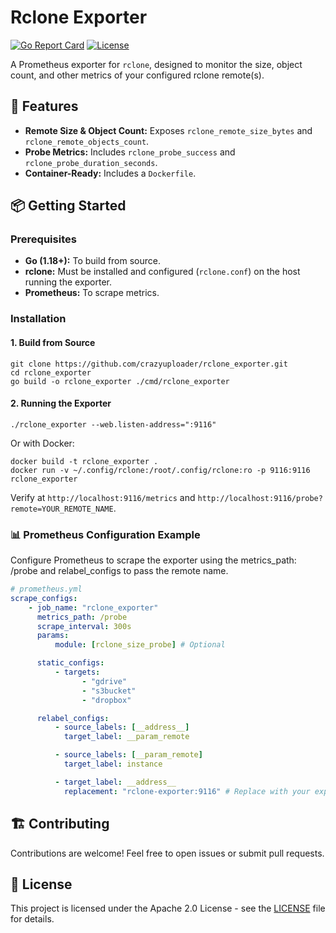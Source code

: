 # Rclone Exporter

[![Go Report Card](https://goreportcard.com/badge/github.com/crazyuploader/rclone_exporter)](https://goreportcard.com/report/github.com/crazyuploader/rclone_exporter)
[![License](https://img.shields.io/badge/License-Apache%202.0-blue.svg)](LICENSE)

A Prometheus exporter for `rclone`, designed to monitor the size, object count, and other metrics of your configured rclone remote(s).

## 🚀 Features

- **Remote Size & Object Count:** Exposes `rclone_remote_size_bytes` and `rclone_remote_objects_count`.
- **Probe Metrics:** Includes `rclone_probe_success` and `rclone_probe_duration_seconds`.
- **Container-Ready:** Includes a `Dockerfile`.

## 📦 Getting Started

### Prerequisites

- **Go (1.18+):** To build from source.
- **rclone:** Must be installed and configured (`rclone.conf`) on the host running the exporter.
- **Prometheus:** To scrape metrics.

### Installation

#### 1. Build from Source

```code
git clone https://github.com/crazyuploader/rclone_exporter.git
cd rclone_exporter
go build -o rclone_exporter ./cmd/rclone_exporter
```

#### 2. Running the Exporter

```code
./rclone_exporter --web.listen-address=":9116"
```

Or with Docker:

```code
docker build -t rclone_exporter .
docker run -v ~/.config/rclone:/root/.config/rclone:ro -p 9116:9116 rclone_exporter
```

Verify at `http://localhost:9116/metrics` and `http://localhost:9116/probe?remote=YOUR_REMOTE_NAME`.

### 📊 Prometheus Configuration Example

Configure Prometheus to scrape the exporter using the metrics_path: /probe and relabel_configs to pass the remote name.

```yaml
# prometheus.yml
scrape_configs:
    - job_name: "rclone_exporter"
      metrics_path: /probe
      scrape_interval: 300s
      params:
          module: [rclone_size_probe] # Optional

      static_configs:
          - targets:
                - "gdrive"
                - "s3bucket"
                - "dropbox"

      relabel_configs:
          - source_labels: [__address__]
            target_label: __param_remote

          - source_labels: [__param_remote]
            target_label: instance

          - target_label: __address__
            replacement: "rclone-exporter:9116" # Replace with your exporter's host:port
```

## 🏗️ Contributing

Contributions are welcome! Feel free to open issues or submit pull requests.

## 📄 License

This project is licensed under the Apache 2.0 License - see the [LICENSE](LICENSE) file for details.
